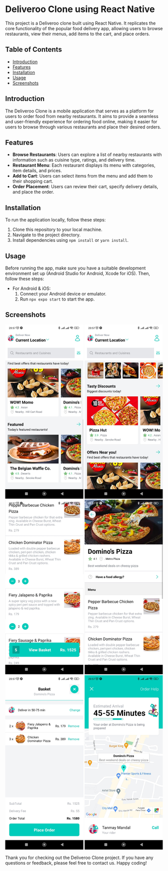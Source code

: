# Deliveroo Clone using React Native

This project is a Deliveroo clone built using React Native. It replicates the core functionality of the popular food delivery app, allowing users to browse restaurants, view their menus, add items to the cart, and place orders.

## Table of Contents

- [Introduction](#introduction)
- [Features](#features)
- [Installation](#installation)
- [Usage](#usage)
- [Screenshots](#screenshots)

## Introduction

The Deliveroo Clone is a mobile application that serves as a platform for users to order food from nearby restaurants. It aims to provide a seamless and user-friendly experience for ordering food online, making it easier for users to browse through various restaurants and place their desired orders.

## Features

- **Browse Restaurants**: Users can explore a list of nearby restaurants with information such as cuisine type, ratings, and delivery time.
- **Restaurant Menu**: Each restaurant displays its menu with categories, item details, and prices.
- **Add to Cart**: Users can select items from the menu and add them to their shopping cart.
- **Order Placement**: Users can review their cart, specify delivery details, and place the order.

## Installation

To run the application locally, follow these steps:

1. Clone this repository to your local machine.
2. Navigate to the project directory.
3. Install dependencies using `npm install` or `yarn install`.

## Usage

Before running the app, make sure you have a suitable development environment set up (Android Studio for Android, Xcode for iOS). Then, follow these steps:

- For Android &  iOS:
  1. Connect your Android device or emulator.
  2. Run `npx expo start` to start the app.

## Screenshots

<div align="center">
  <img src="./assets/screenshots/HomeScreen1.jpeg" alt="Screenshot 1" width="250"/>
  <img src="./assets/screenshots/HomeScreen2.jpeg" alt="Screenshot 1" width="250"/>
  <img src="./assets/screenshots/OrderScreen.jpeg" alt="Screenshot 1" width="250"/>
  <img src="./assets/screenshots/OrderScreen1.jpeg" alt="Screenshot 1" width="250"/>
  <img src="./assets/screenshots/BasketScreen.jpeg" alt="Screenshot 1" width="250"/>
  <img src="./assets/screenshots/DeliveryScreen.jpeg" alt="Screenshot 1" width="250"/>
</div>

Thank you for checking out the Deliveroo Clone project. If you have any questions or feedback, please feel free to contact us. Happy coding!
